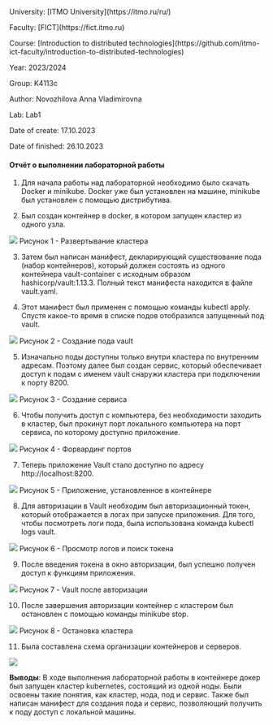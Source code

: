 <p> University: [ITMO University](https://itmo.ru/ru/)
<p> Faculty: [FICT](https://fict.itmo.ru)
<p> Course: [Introduction to distributed technologies](https://github.com/itmo-ict-faculty/introduction-to-distributed-technologies)
<p> Year: 2023/2024
<p> Group: K4113c
<p> Author: Novozhilova Anna Vladimirovna
<p> Lab: Lab1
<p> Date of create: 17.10.2023
<p> Date of finished: 26.10.2023

<h4>Отчёт о выполнении лабораторной работы</h4>

1. Для начала работы над лабораторной необходимо было скачать Docker и minikube. Docker уже был установлен на машине, minikube был установлен с помощью дистрибутива.

2. Был создан контейнер в docker, в котором запущен кластер из одного узла.  
<image src="https://github.com/anny-nov/2023_2024-introduction_to_distributed_technologies-k4113c-novozhilova-a-v/blob/main/lab1/img/1.png">
Рисунок 1 - Развертывание кластера

3. Затем был написан манифест, декларирующий существование пода (набор контейнеров), который должен состоять из одного контейнера vault-container с исходным образом hashicorp/vault:1.13.3. Полный текст манифеста находится в файле vault.yaml.

4. Этот манифест был применен с помощью команды kubectl apply. Спустя какое-то время в списке подов отобразился запущенный под vault.
<image src="https://github.com/anny-nov/2023_2024-introduction_to_distributed_technologies-k4113c-novozhilova-a-v/blob/main/lab1/img/7.png">
Рисунок 2 - Создание пода vault

5. Изначально поды доступны только внутри кластера по внутренним адресам. Поэтому далее был создан сервис, который обеспечивает доступ к подам с именем vault снаружи кластера при подключении к порту 8200.
<image src="https://github.com/anny-nov/2023_2024-introduction_to_distributed_technologies-k4113c-novozhilova-a-v/blob/main/lab1/img/6.png">
Рисунок 3 - Создание сервиса

6. Чтобы получить доступ с компьютера, без необходимости заходить в кластер, был прокинут порт локального компьютера на порт сервиса, по которому доступно приложение.
<image src="https://github.com/anny-nov/2023_2024-introduction_to_distributed_technologies-k4113c-novozhilova-a-v/blob/main/lab1/img/5.png">
Рисунок 4 - Форвардинг портов

7. Теперь приложение Vault стало доступно по адресу http://localhost:8200.
<image src="https://github.com/anny-nov/2023_2024-introduction_to_distributed_technologies-k4113c-novozhilova-a-v/blob/main/lab1/img/4.png">
Рисунок 5 - Приложение, установленное в контейнере

8. Для авторизации в Vault необходим был авторизационный токен, который отображается в логах при запуске приложения. Для того, чтобы посмотреть логи пода, была использована команда kubectl logs vault.
<image src="https://github.com/anny-nov/2023_2024-introduction_to_distributed_technologies-k4113c-novozhilova-a-v/blob/main/lab1/img/8.png">
Рисунок 6 - Просмотр логов и поиск токена

9. После введения токена в окно авторизации, был успешно получен доступ к функциям приложения.
<image src="https://github.com/anny-nov/2023_2024-introduction_to_distributed_technologies-k4113c-novozhilova-a-v/blob/main/lab1/img/9.png">
Рисунок 7 - Vault после авторизации

10. После завершения авторизации контейнер с кластером был остановлен с помощью команды minikube stop.
<image src="https://github.com/anny-nov/2023_2024-introduction_to_distributed_technologies-k4113c-novozhilova-a-v/blob/main/lab1/img/10.png">
Рисунок 8 - Остановка кластера

11. Была составлена схема организации контейнеров и серверов.
<image src="https://github.com/anny-nov/2023_2024-introduction_to_distributed_technologies-k4113c-novozhilova-a-v/blob/main/lab1/img/11.png">

**Выводы**: В ходе выполнения лабораторной работы в контейнере докер был запущен кластер kubernetes, состоящий из одной ноды. Были освоены такие понятия, как кластер, нода, под и сервис. Также был написан манифест для создания пода и сервис, позволяющий получить к поду доступ с локальной машины.
